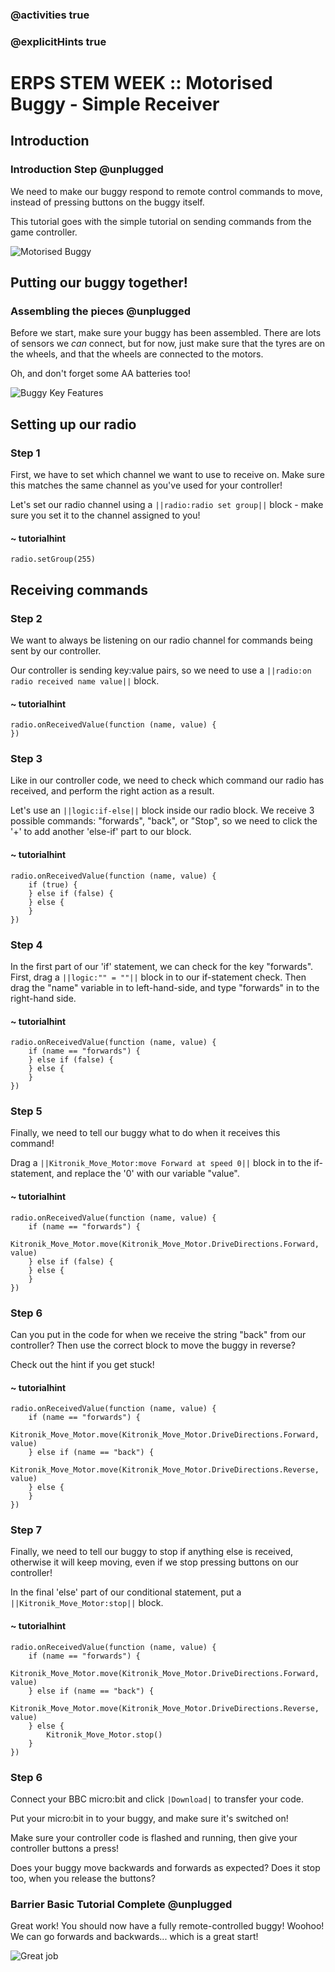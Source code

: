 ### @activities true
### @explicitHints true

# ERPS STEM WEEK :: Motorised Buggy - Simple Receiver

## Introduction
### Introduction Step @unplugged
We need to make our buggy respond to remote control commands to move, instead of pressing buttons on the buggy itself.  

This tutorial goes with the simple tutorial on sending commands from the game controller.  

![Motorised Buggy](https://raw.githubusercontent.com/niaxotim/erps-buggy-simple-radio-controlled-receiver/master/assets/buggy_controller.png)

## Putting our buggy together!
### Assembling the pieces @unplugged
Before we start, make sure your buggy has been assembled. There are lots of sensors we *can* connect, but for now, just make
sure that the tyres are on the wheels, and that the wheels are connected to the motors.  
    
Oh, and don't forget some AA batteries too!

![Buggy Key Features](https://raw.githubusercontent.com/niaxotim/erps-buggy-simple-radio-controlled-receiver/master/assets/features.png)


## Setting up our radio
### Step 1
First, we have to set which channel we want to use to receive on.  Make sure this matches the same channel as you've used for
your controller!    

Let's set our radio channel using a ``||radio:radio set group||`` block - make sure you set it to the channel assigned to you!  

#### ~ tutorialhint
```blocks
radio.setGroup(255)
```

## Receiving commands
### Step 2
We want to always be listening on our radio channel for commands being sent by our controller.  

Our controller is sending key:value pairs, so we need to use a ``||radio:on radio received name value||`` block.  

#### ~ tutorialhint
```blocks
radio.onReceivedValue(function (name, value) {
})
```

### Step 3
Like in our controller code, we need to check which command our radio has received, and perform the right action
as a result.

Let's use an ``||logic:if-else||`` block inside our radio block. We receive 3 possible commands: "forwards", "back", or "Stop",
so we need to click the '+' to add another 'else-if' part to our block.

#### ~ tutorialhint
```blocks
radio.onReceivedValue(function (name, value) {
    if (true) {
    } else if (false) {
    } else {
    }
})
```

### Step 4
In the first part of our 'if' statement, we can check for the key "forwards". First, drag a
``||logic:"" = ""||`` block in to our if-statement check. Then drag the "name" variable in to left-hand-side,
and type "forwards" in to the right-hand side.

#### ~ tutorialhint
```blocks
radio.onReceivedValue(function (name, value) {
    if (name == "forwards") {
    } else if (false) {
    } else {
    }
})
```

### Step 5
Finally, we need to tell our buggy what to do when it receives this command!  

Drag a ``||Kitronik_Move_Motor:move Forward at speed 0||`` block in to the if-statement,
and replace the '0' with our variable "value".  

#### ~ tutorialhint
```blocks
radio.onReceivedValue(function (name, value) {
    if (name == "forwards") {
        Kitronik_Move_Motor.move(Kitronik_Move_Motor.DriveDirections.Forward, value)
    } else if (false) {
    } else {
    }
})
```

### Step 6
Can you put in the code for when we receive the string "back" from our controller? Then
use the correct block to move the buggy in reverse?

Check out the hint if you get stuck!  

#### ~ tutorialhint
```blocks
radio.onReceivedValue(function (name, value) {
    if (name == "forwards") {
        Kitronik_Move_Motor.move(Kitronik_Move_Motor.DriveDirections.Forward, value)
    } else if (name == "back") {
        Kitronik_Move_Motor.move(Kitronik_Move_Motor.DriveDirections.Reverse, value)
    } else {
    }
})
```

### Step 7
Finally, we need to tell our buggy to stop if anything else is received, otherwise
it will keep moving, even if we stop pressing buttons on our controller!  

In the final 'else' part of our conditional statement, put a ``||Kitronik_Move_Motor:stop||`` block.

#### ~ tutorialhint
```blocks
radio.onReceivedValue(function (name, value) {
    if (name == "forwards") {
        Kitronik_Move_Motor.move(Kitronik_Move_Motor.DriveDirections.Forward, value)
    } else if (name == "back") {
        Kitronik_Move_Motor.move(Kitronik_Move_Motor.DriveDirections.Reverse, value)
    } else {
        Kitronik_Move_Motor.stop()
    }
})
```

### Step 6
Connect your BBC micro:bit and click ``|Download|`` to transfer your code.  

Put your micro:bit in to your buggy, and make sure it's switched on!  

Make sure your controller code is flashed and running, then give your controller buttons a press!  

Does your buggy move backwards and forwards as expected? Does it stop too, when you release the buttons?

### Barrier Basic Tutorial Complete @unplugged
Great work! You should now have a fully remote-controlled buggy! Woohoo! We can go forwards and backwards... which is a great start!

![Great job](https://raw.githubusercontent.com/niaxotim/erps-buggy-simple-radio-controlled-receiver/master/assets/great_job.png)
